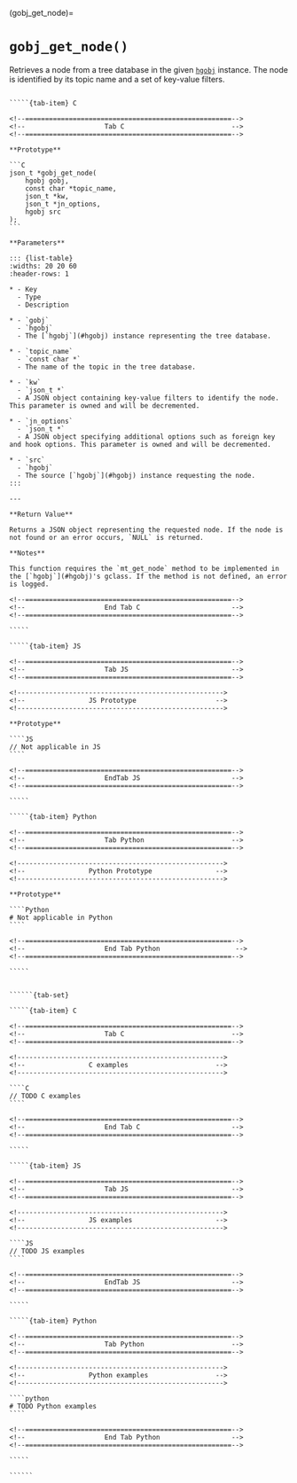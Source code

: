 <!-- ============================================================== -->
(gobj_get_node)=
# `gobj_get_node()`
<!-- ============================================================== -->

Retrieves a node from a tree database in the given [`hgobj`](#hgobj) instance. The node is identified by its topic name and a set of key-value filters.

<!------------------------------------------------------------>
<!--                    Prototypes                          -->
<!------------------------------------------------------------>

``````{tab-set}

`````{tab-item} C

<!--====================================================-->
<!--                    Tab C                           -->
<!--====================================================-->

**Prototype**

```C
json_t *gobj_get_node(
    hgobj gobj,
    const char *topic_name,
    json_t *kw,
    json_t *jn_options,
    hgobj src
);
```

**Parameters**

::: {list-table}
:widths: 20 20 60
:header-rows: 1

* - Key
  - Type
  - Description

* - `gobj`
  - `hgobj`
  - The [`hgobj`](#hgobj) instance representing the tree database.

* - `topic_name`
  - `const char *`
  - The name of the topic in the tree database.

* - `kw`
  - `json_t *`
  - A JSON object containing key-value filters to identify the node. This parameter is owned and will be decremented.

* - `jn_options`
  - `json_t *`
  - A JSON object specifying additional options such as foreign key and hook options. This parameter is owned and will be decremented.

* - `src`
  - `hgobj`
  - The source [`hgobj`](#hgobj) instance requesting the node.
:::

---

**Return Value**

Returns a JSON object representing the requested node. If the node is not found or an error occurs, `NULL` is returned.

**Notes**

This function requires the `mt_get_node` method to be implemented in the [`hgobj`](#hgobj)'s gclass. If the method is not defined, an error is logged.

<!--====================================================-->
<!--                    End Tab C                       -->
<!--====================================================-->

`````

`````{tab-item} JS

<!--====================================================-->
<!--                    Tab JS                          -->
<!--====================================================-->

<!---------------------------------------------------->
<!--                JS Prototype                    -->
<!---------------------------------------------------->

**Prototype**

````JS
// Not applicable in JS
````

<!--====================================================-->
<!--                    EndTab JS                       -->
<!--====================================================-->

`````

`````{tab-item} Python

<!--====================================================-->
<!--                    Tab Python                      -->
<!--====================================================-->

<!---------------------------------------------------->
<!--                Python Prototype                -->
<!---------------------------------------------------->

**Prototype**

````Python
# Not applicable in Python
````

<!--====================================================-->
<!--                    End Tab Python                   -->
<!--====================================================-->

`````

``````

<!------------------------------------------------------------>
<!--                    Examples                            -->
<!------------------------------------------------------------>

```````{dropdown} Examples

``````{tab-set}

`````{tab-item} C

<!--====================================================-->
<!--                    Tab C                           -->
<!--====================================================-->

<!---------------------------------------------------->
<!--                C examples                      -->
<!---------------------------------------------------->

````C
// TODO C examples
````

<!--====================================================-->
<!--                    End Tab C                       -->
<!--====================================================-->

`````

`````{tab-item} JS

<!--====================================================-->
<!--                    Tab JS                          -->
<!--====================================================-->

<!---------------------------------------------------->
<!--                JS examples                     -->
<!---------------------------------------------------->

````JS
// TODO JS examples
````

<!--====================================================-->
<!--                    EndTab JS                       -->
<!--====================================================-->

`````

`````{tab-item} Python

<!--====================================================-->
<!--                    Tab Python                      -->
<!--====================================================-->

<!---------------------------------------------------->
<!--                Python examples                 -->
<!---------------------------------------------------->

````python
# TODO Python examples
````

<!--====================================================-->
<!--                    End Tab Python                  -->
<!--====================================================-->

`````

``````

```````
